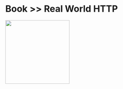 # Book >> Real World HTTP

<img src="https://images-na.ssl-images-amazon.com/images/I/51QmXZytvLL._SX258_BO1,204,203,200_.jpg" style="width: 200px"/>